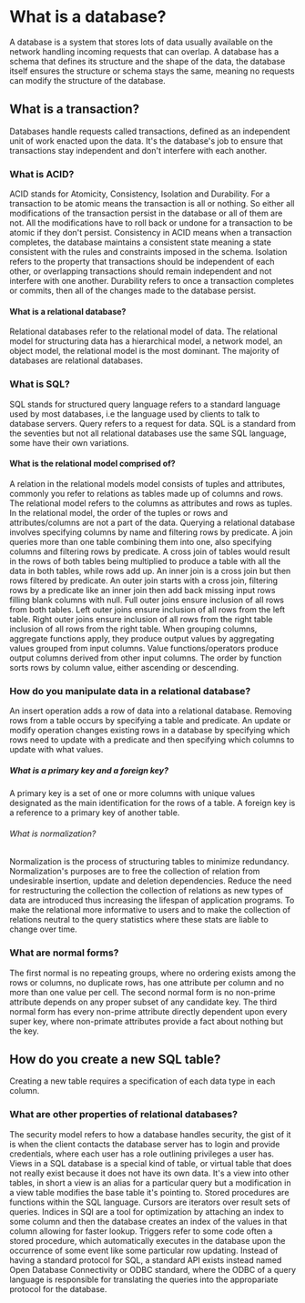 # What is a database?

A database is a system that stores lots of data usually available on the network handling incoming requests that can overlap. A database has a schema that defines its structure and the shape of the data, the database itself ensures the structure or schema stays the same, meaning no requests can modify the structure of the database.

## What is a transaction?

Databases handle requests called transactions, defined as an independent unit of work enacted upon the data. It's the database's job to ensure that transactions stay independent and don't interfere with each another.

### What is ACID?

ACID stands for Atomicity, Consistency, Isolation and Durability. For a transaction to be atomic means the transaction is all or nothing. So either all modifications of the transaction persist in the database or all of them are not. All the modifications have to roll back or undone for a transaction to be atomic if they don't persist. Consistency in ACID means when a transaction completes, the database maintains a consistent state meaning a state consistent with the rules and constraints imposed in the schema. Isolation refers to the property that transactions should be independent of each other, or overlapping transactions should remain independent and not interfere with one another. Durability refers to once a transaction completes or commits, then all of the changes made to the database persist.

#### What is a relational database?

Relational databases refer to the relational model of data. The relational model for structuring data has a hierarchical model, a network model, an object model, the relational model is the most dominant. The majority of databases are relational databases.

### What is SQL?

SQL stands for structured query language refers to a standard language used by most databases, i.e the language used by clients to talk to database servers. Query refers to a request for data. SQL is a standard from the seventies but not all relational databases use the same SQL language, some have their own variations.

#### What is the relational model comprised of?

A relation in the relational models model consists of tuples and attributes, commonly you refer to relations as tables made up of columns and rows. The relational model refers to the columns as attributes and rows as tuples. In the relational model, the order of the tuples or rows and attributes/columns are not a part of the data. Querying a relational database involves specifying columns by name and filtering rows by predicate. A join queries more than one table combining them into one, also specifying columns and filtering rows by predicate. A cross join of tables would result in the rows of both tables being multiplied to produce a table with all the data in both tables, while rows add up. An inner join is a cross join but then rows filtered by predicate. An outer join starts with a cross join, filtering rows by a predicate like an inner join then add back missing input rows filling blank columns with null. Full outer joins ensure inclusion of all rows from both tables. Left outer joins ensure inclusion of all rows from the left table. Right outer joins ensure inclusion of all rows from the right table inclusion of all rows from the right table. When grouping columns, aggregate functions apply, they produce output values by aggregating values grouped from input columns. Value functions/operators produce output columns derived from other input columns. The order by function sorts rows by column value, either ascending or descending.

### How do you manipulate data in a relational database?

An insert operation adds a row of data into a relational database. Removing rows from a table occurs by specifying a table and predicate. An update or modify operation changes existing rows in a database by specifying which rows need to update with a predicate and then specifying which columns to update with what values.

##### What is a primary key and a foreign key?

A primary key is a set of one or more columns with unique values designated as the main identification for the rows of a table. A foreign key is a reference to a primary key of another table.

###### What is normalization?

Normalization is the process of structuring tables to minimize redundancy. Normalization's purposes are to free the collection of relation from undesirable insertion, update and deletion dependencies. Reduce the need for restructuring the collection the collection of relations as new types of data are introduced thus increasing the lifespan of application programs. To make the relational more informative to users and to make the collection of relations neutral to the query statistics where these stats are liable to change over time.

### What are normal forms?

The first normal is no repeating groups, where no ordering exists among the rows or columns, no duplicate rows, has one attribute per column and no more than one value per cell. The second normal form is no non-prime attribute depends on any proper subset of any candidate key. The third normal form has every non-prime attribute directly dependent upon every super key, where non-primate attributes provide a fact about nothing but the key.

## How do you create a new SQL table?

Creating a new table requires a specification of each data type in each column.

### What are other properties of relational databases?

The security model refers to how a database handles security, the gist of it is when the client contacts the database server has to login and provide credentials, where each user has a role outlining privileges a user has. Views in a SQL database is a special kind of table, or virtual table that does not really exist because it does not have its own data. It's a view into other tables, in short a view is an alias for a particular query but a modification in a view table modifies the base table it's pointing to. Stored procedures are functions within the SQL language. Cursors are iterators over result sets of queries. Indices in SQl are a tool for optimization by attaching an index to some column and then the database creates an index of the values in that column allowing for faster lookup. Triggers refer to some code often a stored procedure, which automatically executes in the database upon the occurrence of some event like some particular row updating. Instead of having a standard protocol for SQL, a standard API exists instead named Open Database Connectivity or ODBC standard, where the ODBC of a query language is responsible for translating the queries into the appropariate protocol for the database.
